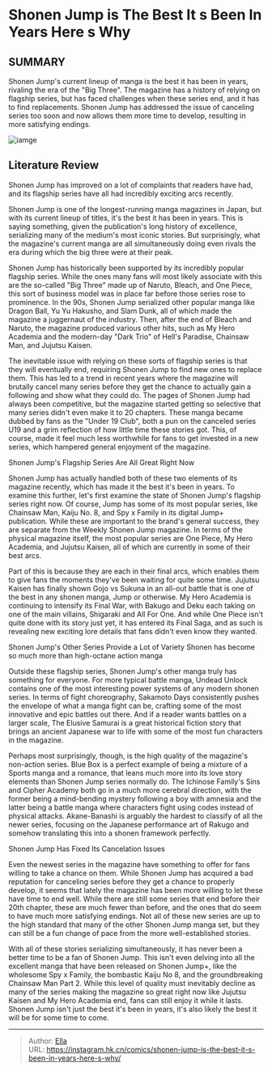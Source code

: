 # Shonen Jump is The Best It s Been In Years Here s Why


## SUMMARY 



  Shonen Jump&#39;s current lineup of manga is the best it has been in years, rivaling the era of the &#34;Big Three&#34;.   The magazine has a history of relying on flagship series, but has faced challenges when these series end, and it has to find replacements.   Shonen Jump has addressed the issue of canceling series too soon and now allows them more time to develop, resulting in more satisfying endings.  

![iamge](https://static1.srcdn.com/wordpress/wp-content/uploads/2023/09/luffy-deku-and-yuji-from-shonen-jump-manga.jpg)

## Literature Review

Shonen Jump has improved on a lot of complaints that readers have had, and its flagship series have all had incredibly exciting arcs recently.




Shonen Jump is one of the longest-running manga magazines in Japan, but with its current lineup of titles, it&#39;s the best it has been in years. This is saying something, given the publication&#39;s long history of excellence, serializing many of the medium&#39;s most iconic stories. But surprisingly, what the magazine&#39;s current manga are all simultaneously doing even rivals the era during which the big three were at their peak.




Shonen Jump has historically been supported by its incredibly popular flagship series. While the ones many fans will most likely associate with this are the so-called &#34;Big Three&#34; made up of Naruto, Bleach, and One Piece, this sort of business model was in place far before those series rose to prominence. In the 90s, Shonen Jump serialized other popular manga like Dragon Ball, Yu Yu Hakusho, and Slam Dunk, all of which made the magazine a juggernaut of the industry. Then, after the end of Bleach and Naruto, the magazine produced various other hits, such as My Hero Academia and the modern-day &#34;Dark Trio&#34; of Hell&#39;s Paradise, Chainsaw Man, and Jujutsu Kaisen.

          

The inevitable issue with relying on these sorts of flagship series is that they will eventually end, requiring Shonen Jump to find new ones to replace them. This has led to a trend in recent years where the magazine will brutally cancel many series before they get the chance to actually gain a following and show what they could do. The pages of Shonen Jump had always been competitive, but the magazine started getting so selective that many series didn&#39;t even make it to 20 chapters. These manga became dubbed by fans as the &#34;Under 19 Club&#34;, both a pun on the canceled series U19 and a grim reflection of how little time these stories got. This, of course, made it feel much less worthwhile for fans to get invested in a new series, which hampered general enjoyment of the magazine.





 Shonen Jump&#39;s Flagship Series Are All Great Right Now 
          

Shonen Jump has actually handled both of these two elements of its magazine recently, which has made it the best it&#39;s been in years. To examine this further, let&#39;s first examine the state of Shonen Jump&#39;s flagship series right now. Of course, Jump has some of its most popular series, like Chainsaw Man, Kaiju No. 8, and Spy x Family in its digital Jump&#43; publication. While these are important to the brand&#39;s general success, they are separate from the Weekly Shonen Jump magazine. In terms of the physical magazine itself, the most popular series are One Piece, My Hero Academia, and Jujutsu Kaisen, all of which are currently in some of their best arcs.

Part of this is because they are each in their final arcs, which enables them to give fans the moments they&#39;ve been waiting for quite some time. Jujutsu Kaisen has finally shown Gojo vs Sukuna in an all-out battle that is one of the best in any shonen manga, Jump or otherwise. My Hero Academia is continuing to intensify its Final War, with Bakugo and Deku each taking on one of the main villains, Shigaraki and All For One. And while One Piece isn&#39;t quite done with its story just yet, it has entered its Final Saga, and as such is revealing new exciting lore details that fans didn&#39;t even know they wanted.






 Shonen Jump&#39;s Other Series Provide a Lot of Variety 
Shonen has become so much more than high-octane action manga
          

Outside these flagship series, Shonen Jump&#39;s other manga truly has something for everyone. For more typical battle manga, Undead Unlock contains one of the most interesting power systems of any modern shonen series. In terms of fight choreography, Sakamoto Days consistently pushes the envelope of what a manga fight can be, crafting some of the most innovative and epic battles out there. And if a reader wants battles on a larger scale, The Elusive Samurai is a great historical fiction story that brings an ancient Japanese war to life with some of the most fun characters in the magazine.

Perhaps most surprisingly, though, is the high quality of the magazine&#39;s non-action series. Blue Box is a perfect example of being a mixture of a Sports manga and a romance, that leans much more into its love story elements than Shonen Jump series normally do. The Ichinose Family&#39;s Sins and Cipher Academy both go in a much more cerebral direction, with the former being a mind-bending mystery following a boy with amnesia and the latter being a battle manga where characters fight using codes instead of physical attacks. Akane-Banashi is arguably the hardest to classify of all the newer series, focusing on the Japanese performance art of Rakugo and somehow translating this into a shonen framework perfectly.






 Shonen Jump Has Fixed Its Cancelation Issues 
          

Even the newest series in the magazine have something to offer for fans willing to take a chance on them. While Shonen Jump has acquired a bad reputation for canceling series before they get a chance to properly develop, it seems that lately the magazine has been more willing to let these have time to end well. While there are still some series that end before their 20th chapter, these are much fewer than before, and the ones that do seem to have much more satisfying endings. Not all of these new series are up to the high standard that many of the other Shonen Jump manga set, but they can still be a fun change of pace from the more well-established stories.

With all of these stories serializing simultaneously, it has never been a better time to be a fan of Shonen Jump. This isn&#39;t even delving into all the excellent manga that have been released on Shonen Jump&#43;, like the wholesome Spy x Family, the bombastic Kaiju No 8, and the groundbreaking Chainsaw Man Part 2. While this level of quality must inevitably decline as many of the series making the magazine so great right now like Jujutsu Kaisen and My Hero Academia end, fans can still enjoy it while it lasts. Shonen Jump isn&#39;t just the best it&#39;s been in years, it&#39;s also likely the best it will be for some time to come.






---

> Author: [Ella](https://instagram.hk.cn/)  
> URL: https://instagram.hk.cn/comics/shonen-jump-is-the-best-it-s-been-in-years-here-s-why/  

